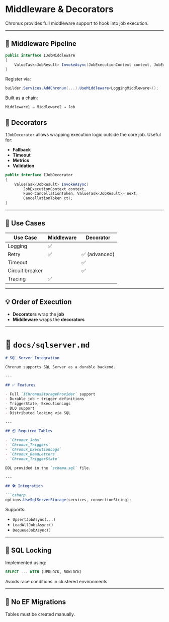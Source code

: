 # Middleware & Decorators

Chronux provides full middleware support to hook into job execution.

---

## 🔄 Middleware Pipeline

```csharp
public interface IJobMiddleware
{
    ValueTask<JobResult> InvokeAsync(JobExecutionContext context, JobExecutionDelegate next);
}
```

Register via:

```csharp
builder.Services.AddChronux(...).UseMiddleware<LoggingMiddleware>();
```

Built as a chain:

```text
Middleware1 → Middleware2 → Job
```

## 🔁 Decorators

`IJobDecorator` allows wrapping execution logic outside the core job. Useful for:

- **Fallback**
- **Timeout**
- **Metrics**
- **Validation**

```csharp
public interface IJobDecorator
{
    ValueTask<JobResult> InvokeAsync(
        JobExecutionContext context,
        Func<CancellationToken, ValueTask<JobResult>> next,
        CancellationToken ct);
}
```

---

## 🧠 Use Cases

| Use Case        | Middleware | Decorator        |
|----------------|------------|------------------|
| Logging         | ✅         |                  |
| Retry           | ✅         | ✅ (advanced)     |
| Timeout         |            | ✅               |
| Circuit breaker |            | ✅               |
| Tracing         | ✅         |                  |

---

## 💡 Order of Execution

- **Decorators** wrap the **job**
- **Middleware** wraps the **decorators**


---

# 📁 `docs/sqlserver.md`

```markdown
# SQL Server Integration

Chronux supports SQL Server as a durable backend.

---

## ✅ Features

- Full `IChronuxStorageProvider` support
- Durable job + trigger definitions
- TriggerState, ExecutionLogs
- DLQ support
- Distributed locking via SQL

---

## 📦 Required Tables

- `Chronux_Jobs`
- `Chronux_Triggers`
- `Chronux_ExecutionLogs`
- `Chronux_DeadLetters`
- `Chronux_TriggerState`

DDL provided in the `schema.sql` file.

---

## 🛠 Integration

```csharp
options.UseSqlServerStorage(services, connectionString);
```

Supports:
- `UpsertJobAsync(...)`
- `LoadAllJobsAsync()`
- `DequeueJobAsync()`

---

## 🔐 SQL Locking

Implemented using:

```sql
SELECT ... WITH (UPDLOCK, ROWLOCK)
```

Avoids race conditions in clustered environments.

---

## 🚫 No EF Migrations

Tables must be created manually.

